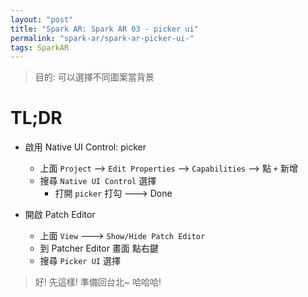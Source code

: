 ```yaml
---
layout: "post"
title: "Spark AR: Spark AR 03 - picker ui"
permalink: "spark-ar/spark-ar-picker-ui-"
tags: SparkAR
---
```


> 目的: 可以選擇不同圖案當背景 
>


# TL;DR

- 啟用 Native UI Control: picker
   - 上面 `Project` --> `Edit Properties` --> `Capabilities` --> 點 `+` 新增
   - 搜尋 `Native UI Control` 選擇
     - 打開 `picker` 打勾 ---> Done 

- 開啟 Patch Editor
  - 上面 `View` ---> `Show/Hide Patch Editor`
  - 到 Patcher Editor 畫面 點右鍵
  - 搜尋 `Picker UI` 選擇


> 好! 先這樣! 準備回台北~ 哈哈哈!